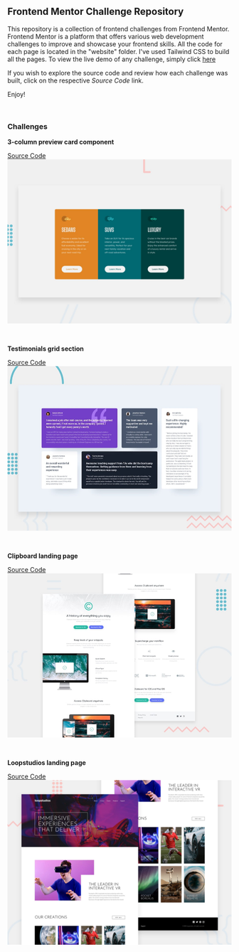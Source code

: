 ## Frontend Mentor Challenge Repository

This repository is a collection of frontend challenges from Frontend Mentor. Frontend Mentor is a platform that offers various web development challenges to improve and showcase your frontend skills. All the code for each page is located in the "website" folder. I've used Tailwind CSS to build all the pages.
To view the live demo of any challenge, simply click [here](https://example.com)

If you wish to explore the source code and review how each challenge was built, click on the respective _Source Code_ link.

Enjoy!

<br>

### Challenges

**3-column preview card component**

[Source Code](https://github.com/cakescripter/frontend-mentor/tree/main/websites/3-column-preview-card-component)
![Design preview](websites/3-column-preview-card-component/design/desktop-preview.jpg)

<br>

**Testimonials grid section**

[Source Code](https://github.com/cakescripter/frontend-mentor/tree/main/websites/testimonials-grid-section)
![Design preview](websites/testimonials-grid-section/design/desktop-preview.jpg)

<br>

**Clipboard landing page**

[Source Code](https://github.com/cakescripter/frontend-mentor/tree/main/websites/clipboard-landing-page)
![Design preview](websites/clipboard-landing-page/design/desktop-preview.jpg)

<br>

**Loopstudios landing page**

[Source Code](https://github.com/cakescripter/frontend-mentor/tree/main/websites/loopstudios-landing-page)
![Design preview](websites/loopstudios-landing-page/design/desktop-preview.jpg)
